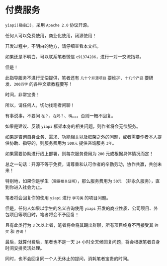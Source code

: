 # 付费服务

`yiapi(易接口)`，采用 `Apache 2.0` 协议开源。

任何人可以免费使用，商业化使用，闭源使用！

开发过程中，不明白的地方，请仔细查看本文档。

如果还是不明白，可以联系笔者微信 `c91374286`，进行一对一交流指导。

但是！

此指导服务不进行无偿提供，笔者还有 `几十个开源项目` 要维护、`十几个产品` 要研发、`200万字` 的各种文章教程要写！

时间，非常宝贵！

所以，请任何人，切勿找笔者闲聊！

有事说事，不要问 `在？`、`在吗？`、`嗨`。。。否则一概不回复。

如果是建议、反馈 `yiapi` 框架本身的相关问题，则作者将会无偿服务。

如果是咨询自身业务、需求、功能相关以及框架之外的问题，或者需要作者本人提供协助、指导的，则服务费用为 `500元` 提供咨询服务 `3年`。

如果需要协助进行线上部署，则每次服务费用为 `200` 元或根据具体情况而定！

总之一句话：开源不等于免费，请尊重和认可作者的辛勤劳动，协作共赢，共创未来！

特别地，如果你是学生（`需要相关证明`），那么服务费用为 `50元` （非永久服务），直到你进入社会为止。

笔者将会回复你的使用 `yiapi` 进行 `学习类` 的项目问题。

但是，任何人如果以学生的名义咨询使用 `yiapi` 开发的商业性质、公司项目、外包项目等项目时，笔者将会不予回复！

且有此类行为 `3` 次以上者，笔者将会将其踢出群聊，所有项目终身不再接受其 `购买` 和 `咨询`！

最后，就算付费后，笔者也不是一天 `24` 小时全天候回复问题，将会根据笔者自身时间安排灵活处理。

同时，也不会回复同一个人无休止的提问，消耗笔者宝贵的时间。
